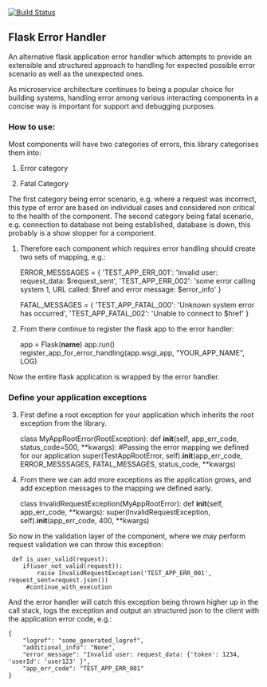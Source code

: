 [![Build Status](https://travis-ci.org/raviparekh/flask-error-handler.svg?branch=master)](https://travis-ci.org/raviparekh/flask-error-handler)

## Flask Error Handler

An alternative flask application error handler which attempts to provide an extensible and structured approach to handling 
for expected possible error scenario as well as the unexpected ones. 

As microservice architecture continues to being a popular choice for building systems, handling error among various interacting components in a concise way is important 
for support and debugging purposes.

### How to use:

Most components will have two categories of errors, this library categorises them into:

  1) Error category 
  
  2) Fatal Category 
 
The first category being error scenario, e.g. where a request was incorrect, this type of error are based on individual cases
and considered non critical to the health of the component.
The second category being fatal scenario, e.g. connection to database not being established, database is down, this probably is a show stopper for a component.

1) Therefore each component which requires error handling should create two sets of mapping, e.g.:


    ERROR_MESSSAGES = {
        'TEST_APP_ERR_001': 'Invalid user: request_data: $request_sent',
        'TEST_APP_ERR_002': 'some error calling system 1, URL called: $href and error message: $error_info'
    }
    
    FATAL_MESSAGES = {
        'TEST_APP_FATAL_000': 'Unknown system error has occurred',
        'TEST_APP_FATAL_002': 'Unable to connect to $href'
    }


2) From there continue to register the flask app to the error handler:


    app = Flask(__name__)
    app.run()
    register_app_for_error_handling(app.wsgi_app, "YOUR_APP_NAME", LOG)

Now the entire flask application is wrapped by the error handler.

### Define your application exceptions
3) First define a root exception for your application which inherits the root exception from the library.
    

    class MyAppRootError(RootException):
        def __init__(self, app_err_code, status_code=500, **kwargs):
            #Passing the error mapping we defined for our application
            super(TestAppRootError, self).__init__(app_err_code, ERROR_MESSSAGES, FATAL_MESSAGES, status_code, **kwargs)

4) From there we can add more exceptions as the application grows, and add exception messages to the mapping we defined early.


     class InvalidRequestException(MyAppRootError):
        def __init__(self, app_err_code, **kwargs):
            super(InvalidRequestException, self).__init__(app_err_code, 400, **kwargs)


So now in the validation layer of the component, where we may perform request validation we can throw this exception:


     def is_user_valid(request):
        if(user_not_valid(request)):
            raise InvalidRequestException('TEST_APP_ERR_001', request_sent=request.json())
         #continue_with_execution

     
And the error handler will catch this exception being thrown higher up in the call stack, logs the exception and output an structured json to the client with the application error code, e.g.:
    
    {
        "logref": "some_generated_logref",
        "additional_info": "None",
        "error_message": "Invalid user: request_data: {'token': 1234, 'userId': 'user123' }",
        "app_err_code": "TEST_APP_ERR_001"
    }